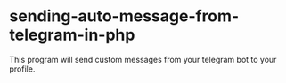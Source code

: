 # sending-auto-message-from-telegram-in-php
This program will send custom messages from your telegram bot to your profile.
